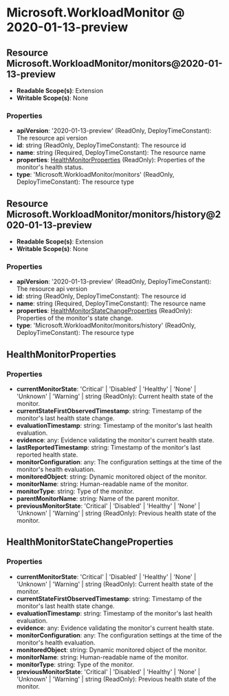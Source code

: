 # Microsoft.WorkloadMonitor @ 2020-01-13-preview

## Resource Microsoft.WorkloadMonitor/monitors@2020-01-13-preview
* **Readable Scope(s)**: Extension
* **Writable Scope(s)**: None
### Properties
* **apiVersion**: '2020-01-13-preview' (ReadOnly, DeployTimeConstant): The resource api version
* **id**: string (ReadOnly, DeployTimeConstant): The resource id
* **name**: string (Required, DeployTimeConstant): The resource name
* **properties**: [HealthMonitorProperties](#healthmonitorproperties) (ReadOnly): Properties of the monitor's health status.
* **type**: 'Microsoft.WorkloadMonitor/monitors' (ReadOnly, DeployTimeConstant): The resource type

## Resource Microsoft.WorkloadMonitor/monitors/history@2020-01-13-preview
* **Readable Scope(s)**: Extension
* **Writable Scope(s)**: None
### Properties
* **apiVersion**: '2020-01-13-preview' (ReadOnly, DeployTimeConstant): The resource api version
* **id**: string (ReadOnly, DeployTimeConstant): The resource id
* **name**: string (Required, DeployTimeConstant): The resource name
* **properties**: [HealthMonitorStateChangeProperties](#healthmonitorstatechangeproperties) (ReadOnly): Properties of the monitor's state change.
* **type**: 'Microsoft.WorkloadMonitor/monitors/history' (ReadOnly, DeployTimeConstant): The resource type

## HealthMonitorProperties
### Properties
* **currentMonitorState**: 'Critical' | 'Disabled' | 'Healthy' | 'None' | 'Unknown' | 'Warning' | string (ReadOnly): Current health state of the monitor.
* **currentStateFirstObservedTimestamp**: string: Timestamp of the monitor's last health state change.
* **evaluationTimestamp**: string: Timestamp of the monitor's last health evaluation.
* **evidence**: any: Evidence validating the monitor's current health state.
* **lastReportedTimestamp**: string: Timestamp of the monitor's last reported health state.
* **monitorConfiguration**: any: The configuration settings at the time of the monitor's health evaluation.
* **monitoredObject**: string: Dynamic monitored object of the monitor.
* **monitorName**: string: Human-readable name of the monitor.
* **monitorType**: string: Type of the monitor.
* **parentMonitorName**: string: Name of the parent monitor.
* **previousMonitorState**: 'Critical' | 'Disabled' | 'Healthy' | 'None' | 'Unknown' | 'Warning' | string (ReadOnly): Previous health state of the monitor.

## HealthMonitorStateChangeProperties
### Properties
* **currentMonitorState**: 'Critical' | 'Disabled' | 'Healthy' | 'None' | 'Unknown' | 'Warning' | string (ReadOnly): Current health state of the monitor.
* **currentStateFirstObservedTimestamp**: string: Timestamp of the monitor's last health state change.
* **evaluationTimestamp**: string: Timestamp of the monitor's last health evaluation.
* **evidence**: any: Evidence validating the monitor's current health state.
* **monitorConfiguration**: any: The configuration settings at the time of the monitor's health evaluation.
* **monitoredObject**: string: Dynamic monitored object of the monitor.
* **monitorName**: string: Human-readable name of the monitor.
* **monitorType**: string: Type of the monitor.
* **previousMonitorState**: 'Critical' | 'Disabled' | 'Healthy' | 'None' | 'Unknown' | 'Warning' | string (ReadOnly): Previous health state of the monitor.

